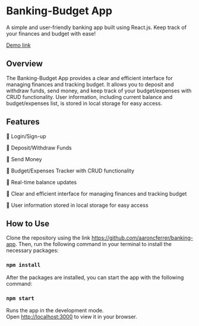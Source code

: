 # Banking-Budget App

A simple and user-friendly banking app built using React.js. Keep track of your finances and budget with ease!

[Demo link](https://banking-app-delta.vercel.app/)

## Overview

The Banking-Budget App provides a clear and efficient interface for managing finances and tracking budget. It allows you to deposit and withdraw funds, send money, and keep track of your budget/expenses with CRUD functionality. User information, including current balance and budget/expenses list, is stored in local storage for easy access.

## Features

📌 Login/Sign-up

📌 Deposit/Withdraw Funds

📌 Send Money

📌 Budget/Expenses Tracker with CRUD functionality

📌 Real-time balance updates

📌 Clear and efficient interface for managing finances and tracking budget

📌 User information stored in local storage for easy access


## How to Use

Clone the repository using the link https://github.com/aaroncferrer/banking-app. Then, run the following command in your terminal to install the necessary packages:

### `npm install`

After the packages are installed, you can start the app with the following command:

### `npm start`

Runs the app in the development mode.\
Open [http://localhost:3000](http://localhost:3000) to view it in your browser.
